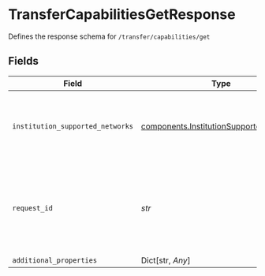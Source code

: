 # TransferCapabilitiesGetResponse

Defines the response schema for `/transfer/capabilities/get`


## Fields

| Field                                                                                                                                       | Type                                                                                                                                        | Required                                                                                                                                    | Description                                                                                                                                 |
| ------------------------------------------------------------------------------------------------------------------------------------------- | ------------------------------------------------------------------------------------------------------------------------------------------- | ------------------------------------------------------------------------------------------------------------------------------------------- | ------------------------------------------------------------------------------------------------------------------------------------------- |
| `institution_supported_networks`                                                                                                            | [components.InstitutionSupportedNetworks](../../models/components/institutionsupportednetworks.md)                                          | :heavy_check_mark:                                                                                                                          | Contains the RTP network and types supported by the linked Item's institution.                                                              |
| `request_id`                                                                                                                                | *str*                                                                                                                                       | :heavy_check_mark:                                                                                                                          | A unique identifier for the request, which can be used for troubleshooting. This identifier, like all Plaid identifiers, is case sensitive. |
| `additional_properties`                                                                                                                     | Dict[str, *Any*]                                                                                                                            | :heavy_minus_sign:                                                                                                                          | N/A                                                                                                                                         |